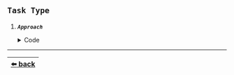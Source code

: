## __`Task Type`__

1. __*`Approach`*__
    <details>

    <summary>Code</summary>

    TODO: optional: Short description

    __*variation:*__

    ```js
    function approach() {
    }
    ```

    __Input:__ TODO

    __Output:__ TODO

    </details>

---

| [:arrow_left: back](./README.md) |
| :---: |

<!--
function approach(array) {
}

------------

function logic(...args) {
    console.log(...args);
}

function condition() {
    return Math.random() < 0.3;
}

approach([1, 2, 3, 4, 5, 6, 7], ['a', 'b', 'c']);
-->

